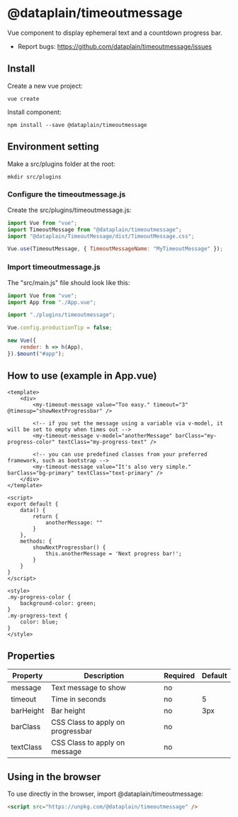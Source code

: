 # @dataplain/timeoutmessage

Vue component to display ephemeral text and a countdown progress bar.

* Report bugs: <https://github.com/dataplain/timeoutmessage/issues>

## Install

Create a new vue project:

```shell
vue create
```

Install component:

```shell
npm install --save @dataplain/timeoutmessage
```

## Environment setting

Make a src/plugins folder at the root:

```shell
mkdir src/plugins
```

### Configure the timeoutmessage.js

Create the src/plugins/timeoutmessage.js:

```javascript
import Vue from "vue";
import TimeoutMessage from "@dataplain/timeoutmessage";
import "@dataplain/TimeoutMessage/dist/TimeoutMessage.css";

Vue.use(TimeoutMessage, { TimeoutMessageName: "MyTimeoutMessage" });
```

### Import timeoutmessage.js

The "src/main.js" file should look like this:

```javascript
import Vue from "vue";
import App from "./App.vue";

import "./plugins/timeoutmessage";

Vue.config.productionTip = false;

new Vue({
    render: h => h(App),
}).$mount("#app");

```

## How to use (example in App.vue)

```vue
<template>
    <div>
        <my-timeout-message value="Too easy." timeout="3" @timesup="showNextProgressbar" />

        <!-- if you set the message using a variable via v-model, it will be set to empty when times out -->
        <my-timeout-message v-model="anotherMessage" barClass="my-progress-color" textClass="my-progress-text" />

        <!-- you can use predefined classes from your preferred framework, such as bootstrap -->
        <my-timeout-message value="It's also very simple." barClass="bg-primary" textClass="text-primary" />
    </div>
</template>

<script>
export default {
    data() {
        return {
            anotherMessage: ""
        }
    },
    methods: {
        showNextProgressbar() {
            this.anotherMessage = 'Next progress bar!';
        }
    }
}
</script>

<style>
.my-progress-color {
    background-color: green;
}
.my-progress-text {
    color: blue;
}
</style>
```

## Properties

Property | Description | Required | Default
-|-|-|-
message | Text message to show | no |
timeout | Time in seconds | no | 5
barHeight | Bar height | no | 3px
barClass | CSS Class to apply on progressbar | no |
textClass | CSS Class to apply on message | no |

## Using in the browser

To use directly in the browser, import @dataplain/timeoutmessage:

```html
<script src="https://unpkg.com/@dataplain/timeoutmessage" />
```

